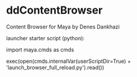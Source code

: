 # ddContentBrowser
Content Browser for Maya by Denes Dankhazi

launcher starter script (python): 

import maya.cmds as cmds

exec(open(cmds.internalVar(userScriptDir=True) + 'launch_browser_full_reload.py').read())

